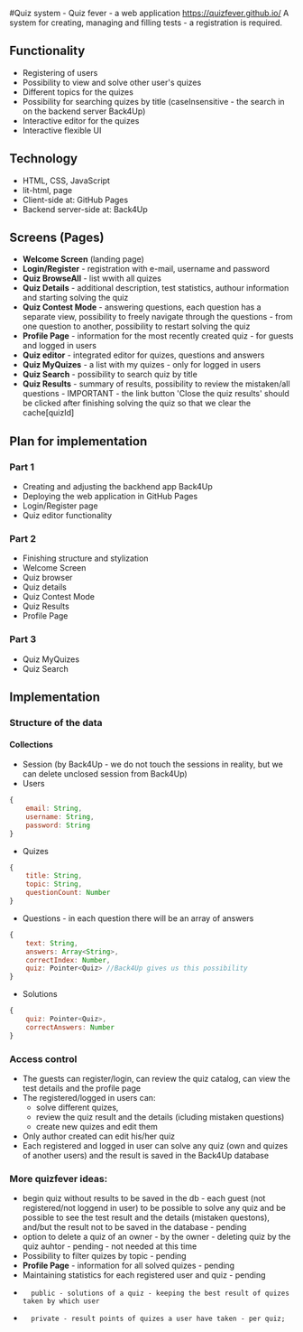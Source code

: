#Quiz system - Quiz fever - a web application
https://quizfever.github.io/
A system for creating, managing and filling tests - a registration is required.

## Functionality
* Registering of users
* Possibility to view and solve other user's quizes
* Different topics for the quizes
* Possibility for searching quizes by title (caseInsensitive - the search in on the backend server Back4Up)
* Interactive editor for the quizes
* Interactive flexible UI

## Technology
* HTML, CSS, JavaScript
* lit-html, page
* Client-side at: GitHub Pages
* Backend server-side at: Back4Up

## Screens (Pages)
* **Welcome Screen** (landing page)
* **Login/Register** - registration with e-mail, username and password
* **Quiz BrowseAll** - list wwith all quizes
* **Quiz Details** - additional description, test statistics, authour information and starting solving the quiz
* **Quiz Contest Mode** - answering questions, each question has a separate view, possibility to freely navigate through the questions - from one question to another, possibility to restart solving the quiz
* **Profile Page** - information for the most recently created quiz - for guests and logged in users
* **Quiz editor** - integrated editor for quizes, questions and answers
* **Quiz MyQuizes** - a list with my quizes - only for logged in users
* **Quiz Search** - possibility to search quiz by title
* **Quiz Results** - summary of results, possibility to review the mistaken/all questions - IMPORTANT - the link button 'Close the quiz results' should be clicked after finishing solving the quiz so that we clear the cache[quizId]

## Plan for implementation
### Part 1
* Creating and adjusting the backhend app Back4Up
* Deploying the web application in GitHub Pages
* Login/Register page
* Quiz editor functionality

### Part 2
* Finishing structure and stylization
* Welcome Screen
* Quiz browser
* Quiz details
* Quiz Contest Mode
* Quiz Results
* Profile Page

### Part 3
* Quiz MyQuizes
* Quiz Search

## Implementation
### Structure of the data
#### Collections
* Session (by Back4Up - we do not touch the sessions in reality, but we can delete unclosed session from Back4Up)
* Users
``` javascript
{
    email: String,
    username: String,
    password: String
}
```

* Quizes
``` javascript
{
    title: String,
    topic: String,
    questionCount: Number
}
```

* Questions - in each question there will be an array of answers
``` javascript
{
    text: String,
    answers: Array<String>,
    correctIndex: Number,
    quiz: Pointer<Quiz> //Back4Up gives us this possibility 
}
```

* Solutions
``` javascript
{
    quiz: Pointer<Quiz>,
    correctAnswers: Number
}
```

### Access control
* The guests can register/login, can review the quiz catalog, can view the test details and the profile page
* The registered/logged in users can:
    - solve different quizes,
    - review the quiz result and the details (icluding mistaken questions)
    - create new quizes and edit them 
* Only author created can edit his/her quiz
* Each registered and logged in user can solve any quiz (own and quizes of another users) and the result is saved in the Back4Up database


### More quizfever ideas:
* begin quiz without results to be saved in the db - each guest (not registered/not loggend in user) to be possible to solve any quiz and be possible to see the test result and the details (mistaken questons), and/but the result not to be saved in the database - pending
* option to delete a quiz of an owner - by the owner - deleting quiz by the quiz auhtor - pending - not needed at this time
* Possibility to filter quizes by topic - pending
* **Profile Page** - information for all solved quizes - pending
* Maintaining statistics for each registered user and quiz - pending
*       public - solutions of a quiz - keeping the best result of quizes taken by which user
*       private - result points of quizes a user have taken - per quiz;

